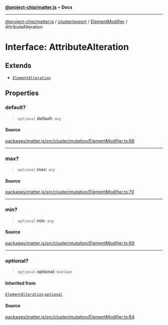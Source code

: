 [**@project-chip/matter.js**](../../../../../README.md) • **Docs**

***

[@project-chip/matter.js](../../../../../modules.md) / [cluster/export](../../../README.md) / [ElementModifier](../README.md) / AttributeAlteration

# Interface: AttributeAlteration

## Extends

- [`ElementAlteration`](ElementAlteration.md)

## Properties

### default?

> `optional` **default**: `any`

#### Source

[packages/matter.js/src/cluster/mutation/ElementModifier.ts:68](https://github.com/project-chip/matter.js/blob/7a8cbb56b87d4ccf34bec5a9a95ab40a1711324f/packages/matter.js/src/cluster/mutation/ElementModifier.ts#L68)

***

### max?

> `optional` **max**: `any`

#### Source

[packages/matter.js/src/cluster/mutation/ElementModifier.ts:70](https://github.com/project-chip/matter.js/blob/7a8cbb56b87d4ccf34bec5a9a95ab40a1711324f/packages/matter.js/src/cluster/mutation/ElementModifier.ts#L70)

***

### min?

> `optional` **min**: `any`

#### Source

[packages/matter.js/src/cluster/mutation/ElementModifier.ts:69](https://github.com/project-chip/matter.js/blob/7a8cbb56b87d4ccf34bec5a9a95ab40a1711324f/packages/matter.js/src/cluster/mutation/ElementModifier.ts#L69)

***

### optional?

> `optional` **optional**: `boolean`

#### Inherited from

[`ElementAlteration`](ElementAlteration.md).[`optional`](ElementAlteration.md#optional)

#### Source

[packages/matter.js/src/cluster/mutation/ElementModifier.ts:64](https://github.com/project-chip/matter.js/blob/7a8cbb56b87d4ccf34bec5a9a95ab40a1711324f/packages/matter.js/src/cluster/mutation/ElementModifier.ts#L64)

